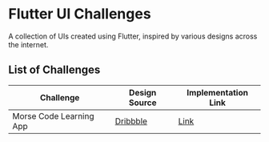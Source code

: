 # Flutter UI Challenges

A collection of UIs created using Flutter, inspired by various designs across the internet.

## List of Challenges

| Challenge | Design Source | Implementation Link |
| --------- | ------------- | ------------------- |
| Morse Code Learning App | [Dribbble](https://dribbble.com/shots/22515146-A-Morse-Code-Learning-Mobile-iOS-App) | [Link](https://github.com/SakshamKarnawat/fluter-ui-challenges/tree/master/morse_code_learning)